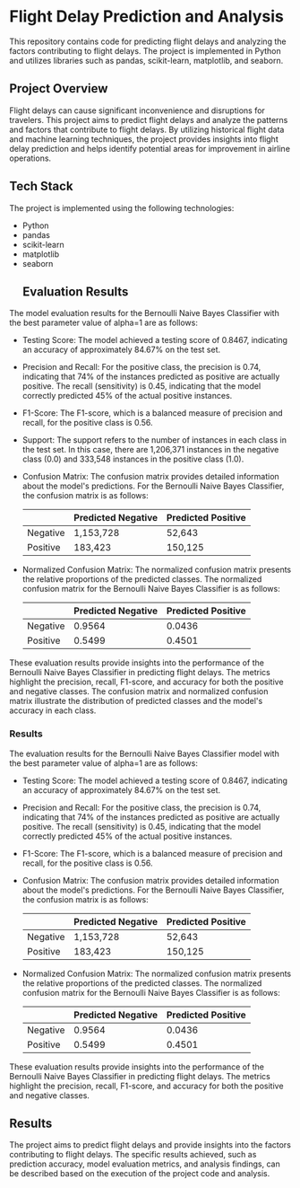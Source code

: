 # Flight Delay Prediction and Analysis

This repository contains code for predicting flight delays and analyzing the factors contributing to flight delays. The project is implemented in Python and utilizes libraries such as pandas, scikit-learn, matplotlib, and seaborn. 

## Project Overview
Flight delays can cause significant inconvenience and disruptions for travelers. This project aims to predict flight delays and analyze the patterns and factors that contribute to flight delays. By utilizing historical flight data and machine learning techniques, the project provides insights into flight delay prediction and helps identify potential areas for improvement in airline operations.

## Tech Stack
The project is implemented using the following technologies:
- Python
- pandas
- scikit-learn
- matplotlib
- seaborn
  ## Evaluation Results

The model evaluation results for the Bernoulli Naive Bayes Classifier with the best parameter value of alpha=1 are as follows:

- Testing Score: The model achieved a testing score of 0.8467, indicating an accuracy of approximately 84.67% on the test set.

- Precision and Recall: For the positive class, the precision is 0.74, indicating that 74% of the instances predicted as positive are actually positive. The recall (sensitivity) is 0.45, indicating that the model correctly predicted 45% of the actual positive instances.

- F1-Score: The F1-score, which is a balanced measure of precision and recall, for the positive class is 0.56.

- Support: The support refers to the number of instances in each class in the test set. In this case, there are 1,206,371 instances in the negative class (0.0) and 333,548 instances in the positive class (1.0).

- Confusion Matrix: The confusion matrix provides detailed information about the model's predictions. For the Bernoulli Naive Bayes Classifier, the confusion matrix is as follows:

    |            | Predicted Negative | Predicted Positive |
    |------------|--------------------|--------------------|
    | Negative   | 1,153,728          | 52,643             |
    | Positive   | 183,423            | 150,125            |

- Normalized Confusion Matrix: The normalized confusion matrix presents the relative proportions of the predicted classes. The normalized confusion matrix for the Bernoulli Naive Bayes Classifier is as follows:

    |            | Predicted Negative | Predicted Positive |
    |------------|--------------------|--------------------|
    | Negative   | 0.9564             | 0.0436             |
    | Positive   | 0.5499             | 0.4501             |

These evaluation results provide insights into the performance of the Bernoulli Naive Bayes Classifier in predicting flight delays. The metrics highlight the precision, recall, F1-score, and accuracy for both the positive and negative classes. The confusion matrix and normalized confusion matrix illustrate the distribution of predicted classes and the model's accuracy in each class.


### Results
The evaluation results for the Bernoulli Naive Bayes Classifier model with the best parameter value of alpha=1 are as follows:

- Testing Score: The model achieved a testing score of 0.8467, indicating an accuracy of approximately 84.67% on the test set.

- Precision and Recall: For the positive class, the precision is 0.74, indicating that 74% of the instances predicted as positive are actually positive. The recall (sensitivity) is 0.45, indicating that the model correctly predicted 45% of the actual positive instances.

- F1-Score: The F1-score, which is a balanced measure of precision and recall, for the positive class is 0.56.

- Confusion Matrix: The confusion matrix provides detailed information about the model's predictions. For the Bernoulli Naive Bayes Classifier, the confusion matrix is as follows:

    |            | Predicted Negative | Predicted Positive |
    |------------|--------------------|--------------------|
    | Negative   | 1,153,728          | 52,643             |
    | Positive   | 183,423            | 150,125            |

- Normalized Confusion Matrix: The normalized confusion matrix presents the relative proportions of the predicted classes. The normalized confusion matrix for the Bernoulli Naive Bayes Classifier is as follows:

    |            | Predicted Negative | Predicted Positive |
    |------------|--------------------|--------------------|
    | Negative   | 0.9564             | 0.0436             |
    | Positive   | 0.5499             | 0.4501             |

These evaluation results provide insights into the performance of the Bernoulli Naive Bayes Classifier in predicting flight delays. The metrics highlight the precision, recall, F1-score, and accuracy for both the positive and negative classes.

## Results
The project aims to predict flight delays and provide insights into the factors contributing to flight delays. The specific results achieved, such as prediction accuracy, model evaluation metrics, and analysis findings, can be described based on the execution of the project code and analysis.




